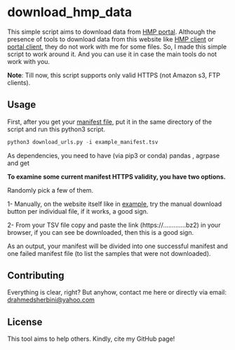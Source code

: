 # download_hmp_data

This simple script aims to download data from [HMP portal](https://portal.hmpdacc.org/search/s?facetTab=cases). Although the presence of tools to download data from this website like [HMP client](https://github.com/michbur/hmp_client) or [portal client](https://github.com/IGS/portal_client), they do not work with me for some files. So, I made this simple script to work around it. And you can use it in case the main tools do not work with you.

**Note**: Till now, this script supports only valid HTTPS (not Amazon s3, FTP clients).

## Usage

First, after you get your [manifest file](https://portal.hmpdacc.org/search/s?facetTab=cases), put it in the same directory of the script and run this python3 script.

```python
python3 download_urls.py -i example_manifest.tsv

```
As dependencies, you need to have (via pip3 or conda)
pandas , agrpase and get

**To examine some current manifest HTTPS validity, you have two options.**

Randomly pick a few of them.

1- Manually, on the website itself like in [example](https://portal.hmpdacc.org/files/91319e642fdd8a6e3b059cfb05915bde), try the manual download button per individual file, if it works, a good sign.

2- From your TSV file copy and paste the link (https://.............bz2) in your browser, if you can see be downloaded, then this is a good sign.

As an output, your manifest will be divided into one successful manifest and one failed manifest file (to list the samples that were not downloaded).

## Contributing
Everything is clear, right? But anyhow, contact me here or directly via email: drahmedsherbini@yahoo.com
## License
This tool aims to help others. Kindly, cite my GitHub page!
